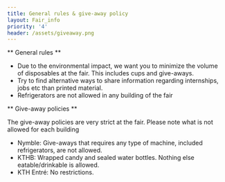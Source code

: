 ```yaml
---
title: General rules & give-away policy
layout: Fair_info
priority: '4'
header: /assets/giveaway.png
---
```

** General rules **


* Due to the environmental impact, we want you to minimize the volume of disposables at the fair. This includes cups and give-aways.
* Try to find alternative ways to share information regarding internships, jobs etc than printed material.
* Refrigerators are not allowed in any building of the fair

** Give-away policies **

The give-away policies are very strict at the fair. Please note what is not allowed for each building

* Nymble: Give-aways that requires any type of machine, included refrigerators, are not allowed.
* KTHB: Wrapped candy and sealed water bottles. Nothing else eatable/drinkable is allowed.
* KTH Entré: No restrictions.



